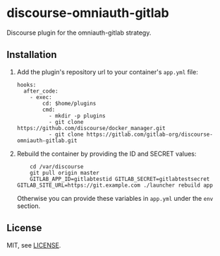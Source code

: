 discourse-omniauth-gitlab
=========================

Discourse plugin for the omniauth-gitlab strategy.

## Installation

1. Add the plugin's repository url to your container's `app.yml` file:

    ```
    hooks:
      after_code:
        - exec:
            cd: $home/plugins
            cmd:
              - mkdir -p plugins
              - git clone https://github.com/discourse/docker_manager.git
              - git clone https://gitlab.com/gitlab-org/discourse-omniauth-gitlab.git
    ```

1. Rebuild the container by providing the ID and SECRET values:

    ```
        cd /var/discourse
        git pull origin master
        GITLAB_APP_ID=gitlabtestid GITLAB_SECRET=gitlabtestsecret GITLAB_SITE_URL=https://git.example.com ./launcher rebuild app
    ```

    Otherwise you can provide these variables in `app.yml` under the `env` section.

## License

MIT, see [LICENSE](./LICENSE).
